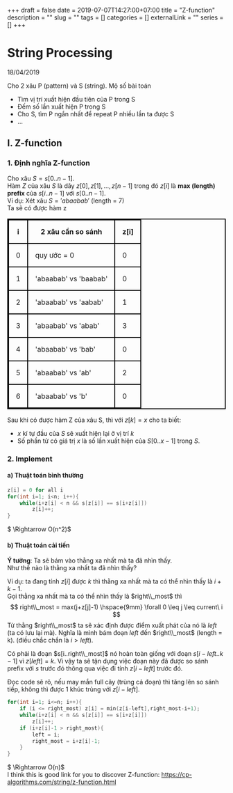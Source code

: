 +++ 
draft = false
date = 2019-07-07T14:27:00+07:00
title = "Z-function"
description = ""
slug = "" 
tags = []
categories = []
externalLink = ""
series = []
+++
<style>
    th, td {
        padding: 1.0rem;
    }
    table, th, td {
      border: 2px solid black;
    }
 </style>
# String Processing
18/04/2019  

Cho 2 xâu P (pattern) và S (string). Mộ số bài toán  

- Tìm vị trí xuất hiện đầu tiên của P trong S
- Đếm số lần xuất hiện P trong S
- Cho S, tìm P ngắn nhất để repeat P nhiều lần ta được S
- ...

## I.  Z-function
### 1. Định nghĩa Z-function
Cho xâu $S = s[0..n-1]$.  
Hàm $Z$ của xâu $S$ là dãy $z[0], z[1], ..., z[n-1]$ trong đó $z[i]$ là **max (length) prefix** của $s[i..n-1]$ với $s[0..n-1]$.  
Ví dụ: Xét xâu $S = 'abaabab'$ (length = 7)  
Ta sẽ có được hàm z

 i | 2 xâu cần so sánh | z[i] 
---|-------------------|------
 0 | quy ước = 0       |  0   
 1 | 'abaabab' vs 'baabab' | 0
 2 | 'abaabab' vs 'aabab'  | 1
 3 | 'abaabab' vs 'abab'   | 3
 4 | 'abaabab' vs 'bab'    | 0
 5 | 'abaabab' vs 'ab'     | 2
 6 | 'abaabab' vs 'b'      | 0

Sau khi có được hàm Z của xâu  S, thì với $z[k] = x$ cho ta biết: 

- $x$ kí tự đầu của $S$ sẽ xuất hiện lại ở vị trí $k$
- Số phần tử có giá trị $x$ là số lần xuất hiện của $S[0..x-1]$ trong $S$.

### 2. Implement
#### a) Thuật toán bình thường
```cpp
z[i] = 0 for all i
for(int i=1; i<n; i++){
    while(i+z[i] < n && s[z[i]] == s[i+z[i]]) 
        z[i]++;
}
```
$ \Rightarrow O(n^2)$

#### b) Thuật toán cải tiến
**Ý tưởng**: Ta sẽ bám vào thằng xa nhất mà ta đã nhìn thấy.  
Như thế nào là thằng xa nhất ta đã nhìn thấy?  

Ví dụ: ta đang tính $z[i]$ được $k$ thì thằng xa nhất mà ta có thể nhìn thấy là $i+k-1$.  
Gọi thằng xa nhất mà ta có thể nhìn thấy là $right\\_most$ thì  
$$ right\\_most = max(j+z[j]-1) \hspace{9mm} \forall  0 \leq j \leq current\ i $$ 
Từ thằng $right\\_most$ ta sẽ xác định được điểm xuất phát của nó là $left$ (ta có lưu lại mà). Nghĩa là mình bám đoạn $left$ đến $right\\_most$ (length = k). (điều chắc chắn là $i > left$).  

Có phải là đoạn $s[i..right\\_most]$ nó hoàn toàn giống với đoạn $s[i-left..k-1]$ vì $z[left]
= k$. Vì vậy ta sẽ tận dụng việc đoạn này đã được so sánh prefix với $s$ trước đó thông qua việc đi tính $z[i-left]$ trước đó.  

Đọc code sẽ rõ, nếu may mắn full cây (trùng cả đoạn) thì tăng lên so sánh tiếp, không thì được 1 khúc trùng với $z[i-left]$.  

```cpp
for(int i=1; i<=n; i++){
    if (i <= right_most) z[i] = min(z[i-left],right_most-i+1);
    while(i+z[i] < n && s[z[i]] == s[i+z[i]]) 
        z[i]++;
    if (i+z[i]-1 > right_most){
        left = i;
        right_most = i+z[i]-1;
    }
}
```
$ \Rightarrow O(n)$  
I think this is good link for you to discover Z-function: https://cp-algorithms.com/string/z-function.html